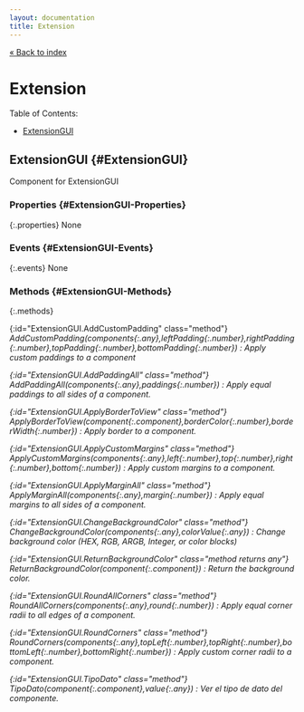 ```yaml
---
layout: documentation
title: Extension
---
```


[&laquo; Back to index](index.html)
# Extension

Table of Contents:

* [ExtensionGUI](#ExtensionGUI)

## ExtensionGUI  {#ExtensionGUI}

Component for ExtensionGUI



### Properties  {#ExtensionGUI-Properties}

{:.properties}
None


### Events  {#ExtensionGUI-Events}

{:.events}
None


### Methods  {#ExtensionGUI-Methods}

{:.methods}

{:id="ExtensionGUI.AddCustomPadding" class="method"} <i/> AddCustomPadding(*components*{:.any},*leftPadding*{:.number},*rightPadding*{:.number},*topPadding*{:.number},*bottomPadding*{:.number})
: Apply custom paddings to a component

{:id="ExtensionGUI.AddPaddingAll" class="method"} <i/> AddPaddingAll(*components*{:.any},*paddings*{:.number})
: Apply equal paddings to all sides of a component.

{:id="ExtensionGUI.ApplyBorderToView" class="method"} <i/> ApplyBorderToView(*component*{:.component},*borderColor*{:.number},*borderWidth*{:.number})
: Apply border to a component.

{:id="ExtensionGUI.ApplyCustomMargins" class="method"} <i/> ApplyCustomMargins(*components*{:.any},*left*{:.number},*top*{:.number},*right*{:.number},*bottom*{:.number})
: Apply custom margins to a component.

{:id="ExtensionGUI.ApplyMarginAll" class="method"} <i/> ApplyMarginAll(*components*{:.any},*margin*{:.number})
: Apply equal margins to all sides of a component.

{:id="ExtensionGUI.ChangeBackgroundColor" class="method"} <i/> ChangeBackgroundColor(*components*{:.any},*colorValue*{:.any})
: Change background color (HEX, RGB, ARGB, Integer, or color blocks)

{:id="ExtensionGUI.ReturnBackgroundColor" class="method returns any"} <i/> ReturnBackgroundColor(*component*{:.component})
: Return the background color.

{:id="ExtensionGUI.RoundAllCorners" class="method"} <i/> RoundAllCorners(*components*{:.any},*round*{:.number})
: Apply equal corner radii to all edges of a component.

{:id="ExtensionGUI.RoundCorners" class="method"} <i/> RoundCorners(*components*{:.any},*topLeft*{:.number},*topRight*{:.number},*bottomLeft*{:.number},*bottomRight*{:.number})
: Apply custom corner radii to a component.

{:id="ExtensionGUI.TipoDato" class="method"} <i/> TipoDato(*component*{:.component},*value*{:.any})
: Ver el tipo de dato del componente.
